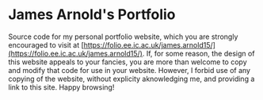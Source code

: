 # James Arnold's Portfolio
Source code for my personal portfolio website, which you are strongly encouraged
to visit at [https://folio.ee.ic.ac.uk/james.arnold15/](https://folio.ee.ic.ac.uk/james.arnold15/). If, for some reason, the design 
of this website appeals to your fancies, you are more than welcome to copy and 
modify that code for use in your website. However, I forbid use of any copying 
of the website, without explicity aknowledging me, and providing a link to this
site. 
Happy browsing!